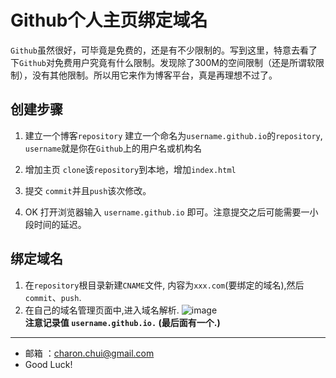 ﻿Github个人主页绑定域名
===

`Github`虽然很好，可毕竟是免费的，还是有不少限制的。写到这里，特意去看了下`Github`对免费用户究竟有什么限制。发现除了300M的空间限制（还是所谓软限制），没有其他限制。所以用它来作为博客平台，真是再理想不过了。

创建步骤
---

1. 建立一个博客`repository`
    建立一个命名为`username.github.io`的`repository`, `username`就是你在`Github`上的用户名或机构名

2. 增加主页
    `clone`该`repository`到本地，增加`index.html`

3. 提交
    `commit`并且`push`该次修改。
	
4. OK
    打开浏览器输入 `username.github.io` 即可。注意提交之后可能需要一小段时间的延迟。


绑定域名
---

1. 在`repository`根目录新建`CNAME`文件, 内容为`xxx.com`(要绑定的域名),然后`commit`、`push`.
2. 在自己的域名管理页面中,进入域名解析.
    ![image](https://github.com/CharonChui/AndroidNote/blob/master/Pic/bindhost.jpg?raw=true)    
    **注意记录值 `username.github.io.` (最后面有一个.)**

---

- 邮箱 ：charon.chui@gmail.com  
- Good Luck! 
